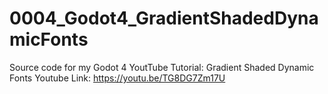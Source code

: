 ﻿# 0004_Godot4_GradientShadedDynamicFonts

Source code for my Godot 4 YoutTube Tutorial: Gradient Shaded Dynamic Fonts
Youtube Link: https://youtu.be/TG8DG7Zm17U

